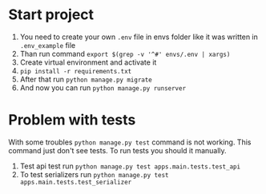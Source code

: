 # Start project

1. You need to create your own `.env` file in envs folder like it was written in `.env_example` file
2. Than run command `export $(grep -v '^#' envs/.env | xargs)`
3. Create virtual environment and activate it
4. `pip install -r requirements.txt`
5. After that run `python manage.py migrate`
6. And now you can run `python manage.py runserver`

# Problem with tests
With some troubles `python manage.py test` command is not working. This command just don't see tests. 
To run tests you should it manually. 
1. Test api test run `python manage.py test apps.main.tests.test_api`
2. To test serializers run `python manage.py test apps.main.tests.test_serializer`
